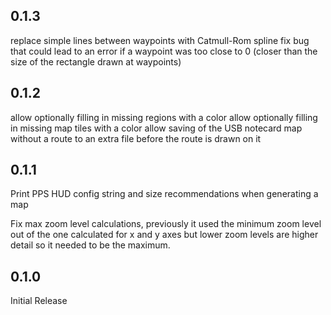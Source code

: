## 0.1.3

replace simple lines between waypoints with Catmull-Rom spline
fix bug that could lead to an error if a waypoint was too close to 0
(closer than the size of the rectangle drawn at waypoints)

## 0.1.2

allow optionally filling in missing regions with a color
allow optionally filling in missing map tiles with a color
allow saving of the USB notecard map without a route to an extra file
before the route is drawn on it

## 0.1.1

Print PPS HUD config string and size recommendations when generating a map

Fix max zoom level calculations, previously it used the minimum zoom level out
of the one calculated for x and y axes but lower zoom levels are higher detail
so it needed to be the maximum.

## 0.1.0

Initial Release
